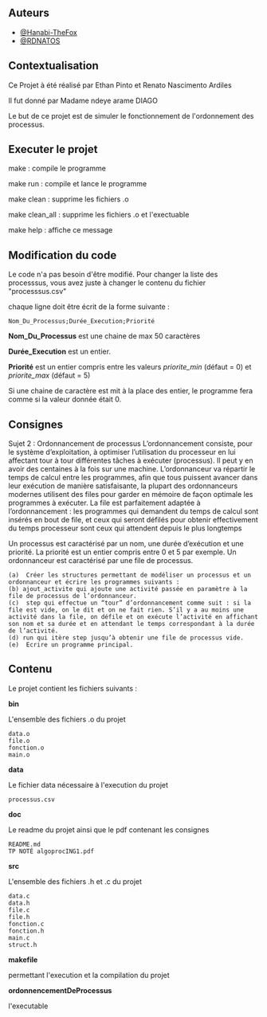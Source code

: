
## Auteurs

- [@Hanabi-TheFox](https://www.github.com/Hanabi-TheFox)
- [@RDNATOS](https://github.com/RDNATOS)


## Contextualisation

Ce Projet à été réalisé par Ethan Pinto et Renato Nascimento Ardiles

Il fut donné par Madame ndeye arame DIAGO

Le but de ce projet est de simuler le fonctionnement de l'ordonnement des processus.
## Executer le projet

make : compile le programme

make run : compile et lance le programme

make clean : supprime les fichiers .o

make clean_all : supprime les fichiers .o et l'exectuable

make help : affiche ce message

## Modification du code

Le code n'a pas besoin d'être modifié.
Pour changer la liste des processsus, vous avez juste à changer le contenu
du fichier "processsus.csv"

chaque ligne doit être écrit de la forme suivante :

    Nom_Du_Processus;Durée_Execution;Priorité

**Nom_Du_Processus** est une chaine de max 50 caractères

**Durée_Execution** est un entier.

**Priorité** est un entier compris entre les valeurs *priorite_min* (défaut = 0)
et *priorite_max* (défaut = 5)

Si une chaine de caractère est mit à la place des entier, le programme fera comme si la valeur donnée était 0.

## Consignes

Sujet 2 : Ordonnancement de processus 
L’ordonnancement consiste, pour le système d’exploitation, à optimiser l’utilisation du processeur 
en lui affectant tour à tour différentes tâches à exécuter (processus). Il peut y en avoir des centaines 
à  la  fois  sur  une  machine. L’ordonnanceur va répartir le temps de calcul entre les programmes, 
afin  que  tous  puissent  avancer  dans  leur  exécution  de  manière  satisfaisante,  la  plupart  des 
ordonnanceurs  modernes  utilisent  des  files  pour  garder  en  mémoire  de  façon  optimale  les 
programmes à exécuter. La file est parfaitement adaptée à l’ordonnancement : les programmes qui 
demandent du temps de calcul sont insérés en bout de file, et ceux qui seront défilés pour obtenir 
effectivement du temps processeur sont ceux qui attendent depuis le plus longtemps

Un processus est caractérisé par un nom, une durée d’exécution et une priorité. La priorité est un 
entier compris entre 0 et 5 par exemple. Un ordonnanceur est caractérisé par une file de processus.  
 
    (a)  Créer les structures permettant de modéliser un processus et un ordonnanceur et écrire les programmes suivants :  
    (b) ajout_activite qui ajoute une activité passée en paramètre à la file de processus de l’ordonnanceur. 
    (c)  step qui effectue un “tour” d’ordonnancement comme suit : si la file est vide, on le dit et on ne fait rien. S’il y a au moins une activité dans la file, on défile et on exécute l’activité en affichant son nom et sa durée et en attendant le temps correspondant à la durée de l’activité.  
    (d) run qui itère step jusqu’à obtenir une file de processus vide. 
    (e)  Ecrire un programme principal.


## Contenu

Le projet contient les fichiers suivants :

**bin**

L'ensemble des fichiers .o du projet

    data.o
    file.o
    fonction.o
    main.o

**data**

Le fichier data nécessaire à l'execution du projet

    processus.csv

**doc**

Le readme du projet ainsi que le pdf contenant les consignes

    README.md
    TP NOTÉ algoprocING1.pdf

**src**

L'ensemble des fichiers .h et .c du projet

    data.c
    data.h
    file.c
    file.h
    fonction.c
    fonction.h
    main.c
    struct.h


**makefile**

permettant l'execution et la compilation du projet

**ordonnencementDeProcessus**

l'executable
